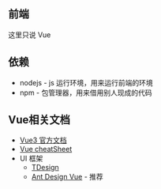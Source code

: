 
## 前端

这里只说 Vue

## 依赖

- nodejs - js 运行环境，用来运行前端的环境
- npm - 包管理器，用来借用别人现成的代码

## Vue相关文档

- [Vue3 官方文档](https://cn.vuejs.org/guide/quick-start.html)
- [Vue cheatSheet](https://devhints.io/vue)
- UI 框架
	- [TDesign](https://tdesign.tencent.com/vue-next/components/dialog?tab=api)
	- [Ant Design Vue](https://antdv.com/components/overview) - 推荐